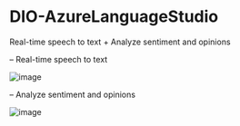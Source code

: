 # DIO-AzureLanguageStudio
Real-time speech to text  + Analyze sentiment and opinions

– Real-time speech to text

![image](https://github.com/Alexandre-Kono/DIO-AzureLanguageStudio/assets/142547742/b8e16e92-09f0-4ebf-b179-f9ad86add49d)


– Analyze sentiment and opinions

![image](https://github.com/Alexandre-Kono/DIO-AzureLanguageStudio/assets/142547742/3533e34a-1056-4dd6-b753-3e2e7f353c29)

